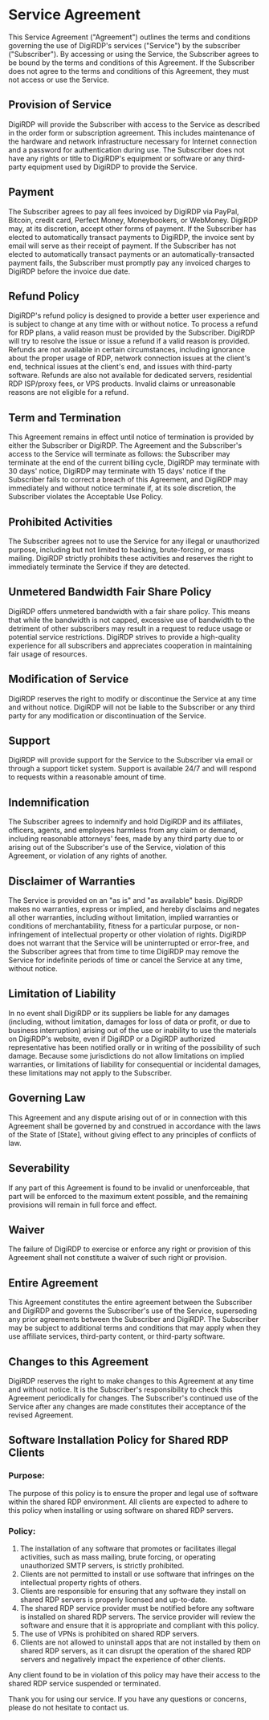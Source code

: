 # Service Agreement

This Service Agreement ("Agreement") outlines the terms and conditions governing the use of DigiRDP's services ("Service") by the subscriber ("Subscriber"). By accessing or using the Service, the Subscriber agrees to be bound by the terms and conditions of this Agreement. If the Subscriber does not agree to the terms and conditions of this Agreement, they must not access or use the Service.

## Provision of Service

DigiRDP will provide the Subscriber with access to the Service as described in the order form or subscription agreement. This includes maintenance of the hardware and network infrastructure necessary for Internet connection and a password for authentication during use. The Subscriber does not have any rights or title to DigiRDP's equipment or software or any third-party equipment used by DigiRDP to provide the Service.

## Payment

The Subscriber agrees to pay all fees invoiced by DigiRDP via PayPal, Bitcoin, credit card, Perfect Money, Moneybookers, or WebMoney. DigiRDP may, at its discretion, accept other forms of payment. If the Subscriber has elected to automatically transact payments to DigiRDP, the invoice sent by email will serve as their receipt of payment. If the Subscriber has not elected to automatically transact payments or an automatically-transacted payment fails, the Subscriber must promptly pay any invoiced charges to DigiRDP before the invoice due date.

## Refund Policy

DigiRDP's refund policy is designed to provide a better user experience and is subject to change at any time with or without notice. To process a refund for RDP plans, a valid reason must be provided by the Subscriber. DigiRDP will try to resolve the issue or issue a refund if a valid reason is provided. Refunds are not available in certain circumstances, including ignorance about the proper usage of RDP, network connection issues at the client's end, technical issues at the client's end, and issues with third-party software. Refunds are also not available for dedicated servers, residential RDP ISP/proxy fees, or VPS products. Invalid claims or unreasonable reasons are not eligible for a refund.

## Term and Termination

This Agreement remains in effect until notice of termination is provided by either the Subscriber or DigiRDP. The Agreement and the Subscriber's access to the Service will terminate as follows: the Subscriber may terminate at the end of the current billing cycle, DigiRDP may terminate with 30 days' notice, DigiRDP may terminate with 15 days' notice if the Subscriber fails to correct a breach of this Agreement, and DigiRDP may immediately and without notice terminate if, at its sole discretion, the Subscriber violates the Acceptable Use Policy.

## Prohibited Activities

The Subscriber agrees not to use the Service for any illegal or unauthorized purpose, including but not limited to hacking, brute-forcing, or mass mailing. DigiRDP strictly prohibits these activities and reserves the right to immediately terminate the Service if they are detected.

## Unmetered Bandwidth Fair Share Policy

DigiRDP offers unmetered bandwidth with a fair share policy. This means that while the bandwidth is not capped, excessive use of bandwidth to the detriment of other subscribers may result in a request to reduce usage or potential service restrictions. DigiRDP strives to provide a high-quality experience for all subscribers and appreciates cooperation in maintaining fair usage of resources.

## Modification of Service

DigiRDP reserves the right to modify or discontinue the Service at any time and without notice. DigiRDP will not be liable to the Subscriber or any third party for any modification or discontinuation of the Service.

## Support

DigiRDP will provide support for the Service to the Subscriber via email or through a support ticket system. Support is available 24/7 and will respond to requests within a reasonable amount of time.

## Indemnification

The Subscriber agrees to indemnify and hold DigiRDP and its affiliates, officers, agents, and employees harmless from any claim or demand, including reasonable attorneys' fees, made by any third party due to or arising out of the Subscriber's use of the Service, violation of this Agreement, or violation of any rights of another.

## Disclaimer of Warranties

The Service is provided on an "as is" and "as available" basis. DigiRDP makes no warranties, express or implied, and hereby disclaims and negates all other warranties, including without limitation, implied warranties or conditions of merchantability, fitness for a particular purpose, or non-infringement of intellectual property or other violation of rights. DigiRDP does not warrant that the Service will be uninterrupted or error-free, and the Subscriber agrees that from time to time DigiRDP may remove the Service for indefinite periods of time or cancel the Service at any time, without notice.

## Limitation of Liability

In no event shall DigiRDP or its suppliers be liable for any damages (including, without limitation, damages for loss of data or profit, or due to business interruption) arising out of the use or inability to use the materials on DigiRDP's website, even if DigiRDP or a DigiRDP authorized representative has been notified orally or in writing of the possibility of such damage. Because some jurisdictions do not allow limitations on implied warranties, or limitations of liability for consequential or incidental damages, these limitations may not apply to the Subscriber.

## Governing Law

This Agreement and any dispute arising out of or in connection with this Agreement shall be governed by and construed in accordance with the laws of the State of [State], without giving effect to any principles of conflicts of law.

## Severability

If any part of this Agreement is found to be invalid or unenforceable, that part will be enforced to the maximum extent possible, and the remaining provisions will remain in full force and effect.

## Waiver

The failure of DigiRDP to exercise or enforce any right or provision of this Agreement shall not constitute a waiver of such right or provision.

## Entire Agreement

This Agreement constitutes the entire agreement between the Subscriber and DigiRDP and governs the Subscriber's use of the Service, superseding any prior agreements between the Subscriber and DigiRDP. The Subscriber may be subject to additional terms and conditions that may apply when they use affiliate services, third-party content, or third-party software.

## Changes to this Agreement

DigiRDP reserves the right to make changes to this Agreement at any time and without notice. It is the Subscriber's responsibility to check this Agreement periodically for changes. The Subscriber's continued use of the Service after any changes are made constitutes their acceptance of the revised Agreement.

## Software Installation Policy for Shared RDP Clients

### Purpose:

The purpose of this policy is to ensure the proper and legal use of software within the shared RDP environment. All clients are expected to adhere to this policy when installing or using software on shared RDP servers.

### Policy:

1. The installation of any software that promotes or facilitates illegal activities, such as mass mailing, brute forcing, or operating unauthorized SMTP servers, is strictly prohibited.
2. Clients are not permitted to install or use software that infringes on the intellectual property rights of others.
3. Clients are responsible for ensuring that any software they install on shared RDP servers is properly licensed and up-to-date.
4. The shared RDP service provider must be notified before any software is installed on shared RDP servers. The service provider will review the software and ensure that it is appropriate and compliant with this policy.
5. The use of VPNs is prohibited on shared RDP servers.
6. Clients are not allowed to uninstall apps that are not installed by them on shared RDP servers, as it can disrupt the operation of the shared RDP servers and negatively impact the experience of other clients.



Any client found to be in violation of this policy may have their access to the shared RDP service suspended or terminated.

Thank you for using our service. If you have any questions or concerns, please do not hesitate to contact us.